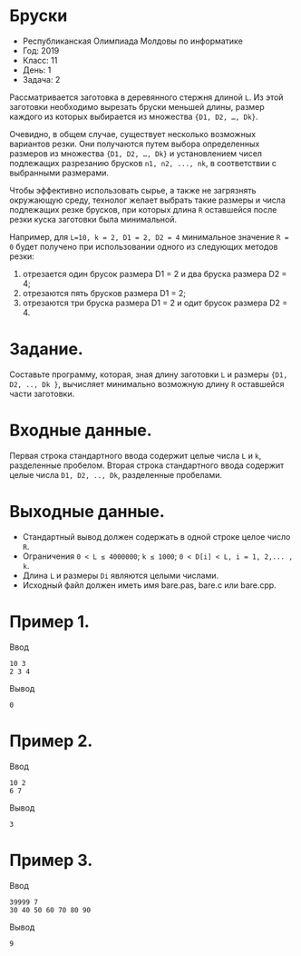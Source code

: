 # Бруски
* Республиканская Олимпиада Молдовы по информатике
* Год: 2019
* Класс: 11
* День: 1
* Задача: 2


Рассматривается заготовка в деревянного стержня длиной `L`. Из этой заготовки
необходимо вырезать бруски меньшей длины, размер каждого из которых выбирается из
множества `{D1, D2, …, Dk}`.

Очевидно, в общем случае, существует несколько возможных вариантов резки. Они
получаются путем выбора определенных размеров из множества `{D1, D2, …, Dk}` и
установлением чисел подлежащих разрезанию брусков `n1, n2, ..., nk`, в соответствии с
выбранными размерами.

Чтобы эффективно использовать сырье, а также не загрязнять окружающую среду,
технолог желает выбрать такие размеры и числа подлежащих резке брусков, при которых
длина `R` оставшейся после резки куска заготовки была минимальной.

Например, для `L=10, k = 2, D1 = 2, D2 = 4` минимальное значение `R = 0` будет получено
при использовании одного из следующих методов резки:
1) отрезается один брусок размера D1 = 2 и два бруска размера D2 = 4;
2) отрезаются пять брусков размера D1 = 2;
3) отрезаются три бруска размера D1 = 2 и одит брусок размера D2 = 4.


# Задание. 
Составьте программу, которая, зная длину заготовки `L` и размеры `{D1, D2, .., Dk }`, вычисляет минимально 
возможную длину `R` оставшейся части заготовки.

# Входные данные. 
Первая строка стандартного ввода содержит целые числа `L` и `k`, разделенные пробелом. 
Вторая строка стандартного ввода содержит целые числа `D1, D2, .., Dk`, разделенные пробелами.

# Выходные данные. 
* Стандартный вывод должен содержать в одной строке целое число `R`.
* Ограничения `0 < L ≤ 4000000`; `k ≤ 1000`; `0 < D[i] < L, i = 1, 2,... , k`. 
* Длина `L` и размеры `Di` являются целыми числами. 
* Исходный файл должен иметь имя bare.pas, bare.c или bare.cpp.

# Пример 1. 
 
Ввод
```
10 3
2 3 4
```

Вывод
```
0
```

# Пример 2. 
 
Ввод
```
10 2
6 7
```

Вывод
```
3
```

# Пример 3. 
 
Ввод
```
39999 7
30 40 50 60 70 80 90
```

Вывод
```
9
```